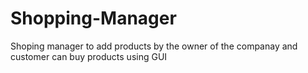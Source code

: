 # Shopping-Manager
Shoping manager to add products by the owner of the companay and customer can buy products using GUI
